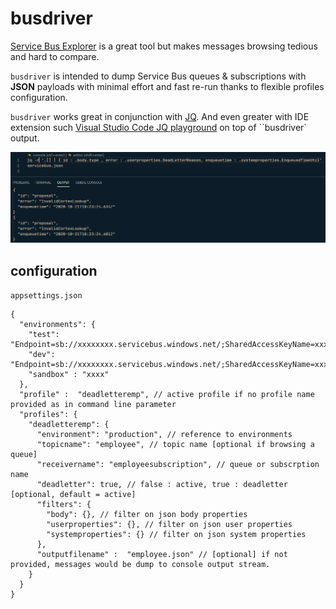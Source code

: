 # busdriver

[Service Bus Explorer](https://github.com/paolosalvatori/ServiceBusExplorer) is a great tool but makes messages browsing tedious and hard to compare.

`busdriver` is intended to dump Service Bus queues & subscriptions with **JSON** payloads with minimal effort and fast re-run thanks to flexible profiles configuration.

`busdriver` works great in conjunction with [JQ](https://stedolan.github.io/jq/). And even greater with IDE extension such [Visual Studio Code JQ playground](https://marketplace.visualstudio.com/items?itemName=davidnussio.vscode-jq-playground) on top of ``busdriver` output.

![](readme/vsc_jqplayground.png)

## configuration
`appsettings.json`

```
{
  "environments": {
    "test": "Endpoint=sb://xxxxxxxx.servicebus.windows.net/;SharedAccessKeyName=xxxxxxx;SharedAccessKey=xxxxxx",
    "dev": "Endpoint=sb://xxxxxxxx.servicebus.windows.net/;SharedAccessKeyName=xxxxxxx;SharedAccessKey=xxxxxx",
    "sandbox" : "xxxx"
  },
  "profile" :  "deadletteremp", // active profile if no profile name provided as in command line parameter
  "profiles": {
    "deadletteremp": {
      "environment": "production", // reference to environments
      "topicname": "employee", // topic name [optional if browsing a queue]
      "receivername": "employeesubscription", // queue or subscrption name
      "deadletter": true, // false : active, true : deadletter [optional, default = active]
      "filters": {
        "body": {}, // filter on json body properties
        "userproperties": {}, // filter on json user properties
        "systemproperties": {} // filter on json system properties
      },
      "outputfilename" :  "employee.json" // [optional] if not provided, messages would be dump to console output stream.
    }
  }
}
```